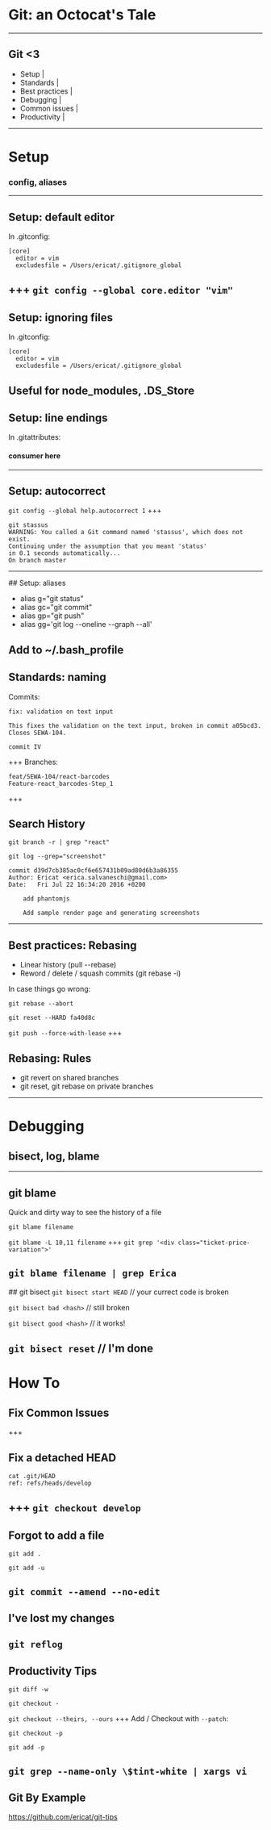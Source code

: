 # Git: an Octocat's Tale
---
## Git <3
- Setup |
- Standards |
- Best practices |
- Debugging |
- Common issues |
- Productivity |
---
# Setup
###  config, aliases
---
## Setup: default editor

In .gitconfig:

```
[core]
  editor = vim
  excludesfile = /Users/ericat/.gitignore_global
```
+++
`git config --global core.editor "vim"`
---
## Setup: ignoring files

In .gitconfig:

```
[core]
  editor = vim
  excludesfile = /Users/ericat/.gitignore_global
```

Useful for node_modules, .DS_Store
---
## Setup: line endings

In .gitattributes:

#### consumer here
---
## Setup: autocorrect

`git config --global help.autocorrect 1`
+++
```
git stassus
WARNING: You called a Git command named 'stassus', which does not exist.
Continuing under the assumption that you meant 'status'
in 0.1 seconds automatically...
On branch master
```
---
## Setup: aliases

- alias g="git status"
- alias gc="git commit"
- alias gp="git push"
- alias gg='git log --oneline --graph --all'

Add to ~/.bash_profile
---
## Standards: naming

Commits:
```
fix: validation on text input

This fixes the validation on the text input, broken in commit a05bcd3.
Closes SEWA-104.
```
```
commit IV
```
+++
Branches:

```
feat/SEWA-104/react-barcodes
Feature-react_barcodes-Step_1
```
+++
## Search History

`git branch -r | grep "react"`

`git log --grep="screenshot"`

```
commit d39d7cb385ac0cf6e657431b09ad80d6b3a86355
Author: Ericat <erica.salvaneschi@gmail.com>
Date:   Fri Jul 22 16:34:20 2016 +0200

    add phantomjs

    Add sample render page and generating screenshots
```
---
## Best practices: Rebasing
* Linear history (pull --rebase)
* Reword / delete / squash commits (git rebase -i)

In case things go wrong:

`git rebase --abort`

`git reset --HARD fa40d8c`

`git push --force-with-lease`
+++
## Rebasing: Rules

- git revert on shared branches
- git reset, git rebase on private branches
---
# Debugging
##  bisect, log, blame
---
## git blame
Quick and dirty way to see the history of a file

`git blame filename`

`git blame -L 10,11 filename`
+++
`git grep '<div class="ticket-price-variation">'`

`git blame filename | grep Erica`
---
## git bisect
`git bisect start HEAD` // your currect code is broken

`git bisect bad <hash>` // still broken

`git bisect good <hash>` // it works!

`git bisect reset` // I'm done
---
# How To
## Fix Common Issues
+++
## Fix a detached HEAD

```
cat .git/HEAD
ref: refs/heads/develop
```
+++
`git checkout develop`
---
## Forgot to add a file

`git add .`

`git add -u`

`git commit --amend --no-edit`
---
## I've lost my changes

`git reflog`
---
## Productivity Tips

`git diff -w`

`git checkout -`

`git checkout --theirs, --ours`
+++
Add / Checkout with `--patch`:

`git checkout -p`

`git add -p`

`git grep --name-only \$tint-white | xargs vi`
---
## Git By Example
https://github.com/ericat/git-tips
